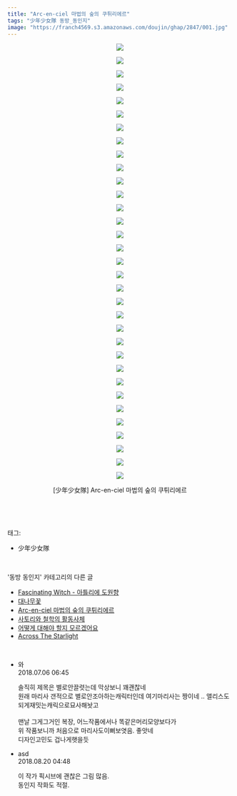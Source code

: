 ```yaml
---
title: "Arc-en-ciel 마법의 숲의 쿠튀리에르"
tags: "少年少女隊 동방_동인지"
image: "https://franch4569.s3.amazonaws.com/doujin/ghap/2847/001.jpg"
---
```

<div class="article">
<p style="text-align: center; clear: none; float: none;"><img src="{{ site.imgserver2 }}/ghap/2847/001.jpg"/></p>
<p style="text-align: center; clear: none; float: none;"><img src="{{ site.imgserver2 }}/ghap/2847/002.jpg"/></p>
<p style="text-align: center; clear: none; float: none;"><img src="{{ site.imgserver2 }}/ghap/2847/003.jpg"/></p>
<p style="text-align: center; clear: none; float: none;"><img src="{{ site.imgserver2 }}/ghap/2847/004.jpg"/></p>
<p style="text-align: center; clear: none; float: none;"><img src="{{ site.imgserver2 }}/ghap/2847/005.jpg"/></p>
<p style="text-align: center; clear: none; float: none;"><img src="{{ site.imgserver2 }}/ghap/2847/006.jpg"/></p>
<p style="text-align: center; clear: none; float: none;"><img src="{{ site.imgserver2 }}/ghap/2847/007.jpg"/></p>
<p style="text-align: center; clear: none; float: none;"><img src="{{ site.imgserver2 }}/ghap/2847/008.jpg"/></p>
<p style="text-align: center; clear: none; float: none;"><img src="{{ site.imgserver2 }}/ghap/2847/009.jpg"/></p>
<p style="text-align: center; clear: none; float: none;"><img src="{{ site.imgserver2 }}/ghap/2847/010.jpg"/></p>
<p style="text-align: center; clear: none; float: none;"><img src="{{ site.imgserver2 }}/ghap/2847/011.jpg"/></p>
<p style="text-align: center; clear: none; float: none;"><img src="{{ site.imgserver2 }}/ghap/2847/012.jpg"/></p>
<p style="text-align: center; clear: none; float: none;"><img src="{{ site.imgserver2 }}/ghap/2847/013.jpg"/></p>
<p style="text-align: center; clear: none; float: none;"><img src="{{ site.imgserver2 }}/ghap/2847/014.jpg"/></p>
<p style="text-align: center; clear: none; float: none;"><img src="{{ site.imgserver2 }}/ghap/2847/015.jpg"/></p>
<p style="text-align: center; clear: none; float: none;"><img src="{{ site.imgserver2 }}/ghap/2847/016.jpg"/></p>
<p style="text-align: center; clear: none; float: none;"><img src="{{ site.imgserver2 }}/ghap/2847/017.jpg"/></p>
<p style="text-align: center; clear: none; float: none;"><img src="{{ site.imgserver2 }}/ghap/2847/018.jpg"/></p>
<p style="text-align: center; clear: none; float: none;"><img src="{{ site.imgserver2 }}/ghap/2847/019.jpg"/></p>
<p style="text-align: center; clear: none; float: none;"><img src="{{ site.imgserver2 }}/ghap/2847/020.jpg"/></p>
<p style="text-align: center; clear: none; float: none;"><img src="{{ site.imgserver2 }}/ghap/2847/021.jpg"/></p>
<p style="text-align: center; clear: none; float: none;"><img src="{{ site.imgserver2 }}/ghap/2847/022.jpg"/></p>
<p style="text-align: center; clear: none; float: none;"><img src="{{ site.imgserver2 }}/ghap/2847/023.jpg"/></p>
<p style="text-align: center; clear: none; float: none;"><img src="{{ site.imgserver2 }}/ghap/2847/024.jpg"/></p>
<p style="text-align: center; clear: none; float: none;"><img src="{{ site.imgserver2 }}/ghap/2847/025.jpg"/></p>
<p style="text-align: center; clear: none; float: none;"><img src="{{ site.imgserver2 }}/ghap/2847/026.jpg"/></p>
<p style="text-align: center; clear: none; float: none;"><img src="{{ site.imgserver2 }}/ghap/2847/027.jpg"/></p>
<p style="text-align: center; clear: none; float: none;"><img src="{{ site.imgserver2 }}/ghap/2847/028.jpg"/></p>
<p style="text-align: center; clear: none; float: none;"><img src="{{ site.imgserver2 }}/ghap/2847/029.jpg"/></p>
<p style="text-align: center; clear: none; float: none;"><img src="{{ site.imgserver2 }}/ghap/2847/030.jpg"/></p>
<p style="text-align: center; clear: none; float: none;"><img src="{{ site.imgserver2 }}/ghap/2847/031.jpg"/></p>
<p style="text-align: center; clear: none; float: none;"><img src="{{ site.imgserver2 }}/ghap/2847/032.jpg"/></p>
<p style="text-align: center; clear: none; float: none;"><img src="{{ site.imgserver2 }}/ghap/2847/033.jpg"/></p>
<p style="text-align: center; clear: none; float: none;">[少年少女隊] Arc-en-ciel 마법의 숲의 쿠튀리에르</p>
<p><br/></p>
</div><br/>
<div class="tagTrail">
<p>태그: </p>
<ul>
<li>少年少女隊</li>
</ul>
</div><br/>
<div class="another">
<p>'동방 동인지' 카테고리의 다른 글</p>
<ul>
<li><a href="/ghap_2849">Fascinating Witch - 아틀리에 도원향</a></li>
<li><a href="/ghap_2848">대나무꽃</a></li>
<li><a href="/ghap_2847">Arc-en-ciel 마법의 숲의 쿠튀리에르</a></li>
<li><a href="/ghap_2846">사토리와 철학의 활동사체</a></li>
<li><a href="/ghap_2845">어떻게 대해야 할지 모르겠어요</a></li>
<li><a href="/ghap_2844">Across The Starlight</a></li>
</ul>
</div><br/>
<div class="cb_module cb_fluid">
<div class="cb_wrt cb_profile">
<div class="comment">
<ul>
<li class="cb_thumb_off" id="comment15281317">
<div class="cb_comment_area">
<div class="cb_info_area">
<div class="cb_section">
<span class="cb_nick_name">와</span>
</div>
<div class="cb_section">
<span class="cb_date">2018.07.06 06:45 </span>
</div>
</div>
<div class="cb_dsc_comment">
<p class="cb_dsc">
											솔직히 제목은 별로안끌렷는데 막상보니 꽤괜찮네 <br/>
원래 마리사 갠적으로 별로안조아하는캐릭터인데 여기마리사는 짱이네 .. 앨리스도 되게재밋는캐릭으로묘사해놧고 <br/>
<br/>
맨날 그게그거인 복장, 어느작품에서나 똑같은머리모양보다가 <br/>
위 작품보니까 처음으로 마리사도이뻐보엿음. 좋앗네 <br/>
디자인고민도 겁나게햇을듯 
										</p>
</div>
</div></li>
<li class="cb_thumb_off" id="comment15312416">
<div class="cb_comment_area">
<div class="cb_info_area">
<div class="cb_section">
<span class="cb_nick_name">asd</span>
</div>
<div class="cb_section">
<span class="cb_date">2018.08.20 04:48 </span>
</div>
</div>
<div class="cb_dsc_comment">
<p class="cb_dsc">
											이 작가 픽시브에 괜찮은 그림 많음.<br/>
동인지 작화도 적절.
										</p>
</div>
</div></li>
</ul>
</div>
</div><!-- commentList close -->
</div><br/>
